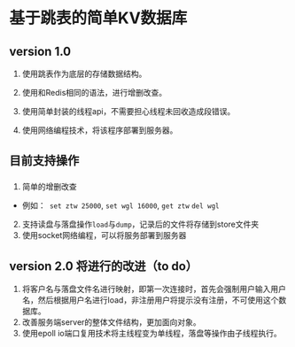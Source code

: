 <!--
 * @Author: zzzzztw
 * @Date: 2023-03-30 18:19:50
 * @LastEditors: Do not edit
 * @LastEditTime: 2023-03-30 18:35:03
 * @FilePath: /SimpleSkiplistDB/README.md
-->
# 基于跳表的简单KV数据库

## version 1.0
1. 使用跳表作为底层的存储数据结构。

2. 使用和Redis相同的语法，进行增删改查。

3. 使用简单封装的线程api，不需要担心线程未回收造成段错误。

4. 使用网络编程技术，将该程序部署到服务器。

## 目前支持操作
### 
1. 简单的增删改查 
* 例如：``` set ztw 25000```, ```set wgl 16000```, ```get ztw``` ```del wgl``` 
2. 支持读盘与落盘操作```load```与```dump```，记录后的文件将存储到store文件夹
3. 使用socket网络编程，可以将服务部署到服务器

## version 2.0 将进行的改进（to do）
1. 将客户名与落盘文件名进行映射，即第一次连接时，首先会强制用户输入用户名，然后根据用户名进行load，非注册用户将提示没有注册，不可使用这个数据库。
2. 改善服务端server的整体文件结构，更加面向对象。
3. 使用epoll io端口复用技术将主线程变为单线程，落盘等操作由子线程执行。
